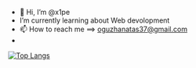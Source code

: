 - 👋 Hi, I’m @x1pe
-  I’m currently learning about Web devolopment
- 📫 How to reach me ==> oguzhanatas37@gmail.com
- 

[![Top Langs](https://github-readme-stats.vercel.app/api/top-langs/?username=x1pe&layout=compact&hide=css,html,scss&bg_color=#171515)](https://github.com/anuraghazra/github-readme-stats)

<!---
xipexipe/xipexipe is a ✨ special ✨ repository because its `README.md` (this file) appears on your GitHub profile.
You can click the Preview link to take a look at your changes.
--->
